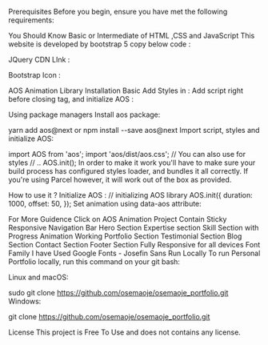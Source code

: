 Prerequisites
Before you begin, ensure you have met the following requirements:

You Should Know Basic or Intermediate of HTML ,CSS and JavaScript
This website is developed by bootstrap 5 copy below code :
<!--- Bootstrap 5 css CDN Link --->
<link href="https://cdn.jsdelivr.net/npm/bootstrap@5.2.3/dist/css/bootstrap.min.css" rel="stylesheet" integrity="sha384-rbsA2VBKQhggwzxH7pPCaAqO46MgnOM80zW1RWuH61DGLwZJEdK2Kadq2F9CUG65" crossorigin="anonymous" />

<!-- bootstrap javascript cdn link  -->
<script src="https://cdn.jsdelivr.net/npm/bootstrap@5.2.3/dist/js/bootstrap.bundle.min.js" integrity="sha384-kenU1KFdBIe4zVF0s0G1M5b4hcpxyD9F7jL+jjXkk+Q2h455rYXK/7HAuoJl+0I4" crossorigin="anonymous"></script>
JQuery CDN LInk :
<!-- JavaScript jQuery CDN -->
<script src="https://ajax.googleapis.com/ajax/libs/jquery/3.6.4/jquery.min.js"></script>
Bootstrap Icon :
<!-- bootstrap icon cdn link  -->
<link rel="stylesheet" href="https://cdn.jsdelivr.net/npm/bootstrap-icons@1.10.4/font/bootstrap-icons.css"/>
AOS Animation Library Installation
Basic
Add Styles in <head> :

<link rel="stylesheet" href="https://unpkg.com/aos@next/dist/aos.css" />
Add script right before closing </body> tag, and initialize AOS :

<script src="https://unpkg.com/aos@next/dist/aos.js"></script>
<script>
  AOS.init();
</script>
Using package managers
Install aos package:

yarn add aos@next
or npm install --save aos@next
Import script, styles and initialize AOS:

import AOS from 'aos';
import 'aos/dist/aos.css'; // You can also use <link> for styles
// ..
AOS.init();
In order to make it work you'll have to make sure your build process has configured styles loader, and bundles it all correctly. If you're using Parcel however, it will work out of the box as provided.

How to use it ?
Initialize AOS :
// initializing AOS library
AOS.init({
  duration: 1000,
  offset: 50,
});
Set animation using data-aos attribute:
<div data-aos="fade-in"></div>
For More Guidence Click on AOS Animation
Project Contain
Sticky Responsive Navigation Bar
Hero Section
Expertise section
Skill Section with Progress Animation
Working Portfolio Section
Testimonial Section
Blog Section
Contact Section
Footer Section
Fully Responsive for all devices
Font Family
I have Used Google Fonts - Josefin Sans
<!-- google font link -->
<link rel="preconnect" href="https://fonts.googleapis.com" />
<link rel="preconnect" href="https://fonts.gstatic.com" crossorigin />
<link href="https://fonts.googleapis.com/css2?family=Josefin+Sans:wght@300;400;500;600;700&display=swap" rel="stylesheet"/>
Run Locally
To run Personal Portfolio locally, run this command on your git bash:

Linux and macOS:

sudo git clone https://github.com/osemaoje/osemaoje_portfolio.git
Windows:

git clone https://github.com/osemaoje/osemaoje_portfolio.git

License
This project is Free To Use and does not contains any license.
